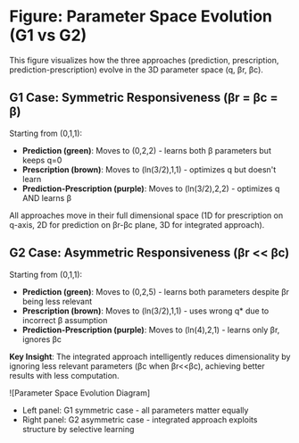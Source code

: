 # Figure: Parameter Space Evolution (G1 vs G2)

This figure visualizes how the three approaches (prediction, prescription, prediction-prescription) evolve in the 3D parameter space (q, βr, βc).

## G1 Case: Symmetric Responsiveness (βr = βc = β)

Starting from (0,1,1):
- **Prediction (green)**: Moves to (0,2,2) - learns both β parameters but keeps q=0
- **Prescription (brown)**: Moves to (ln(3/2),1,1) - optimizes q but doesn't learn
- **Prediction-Prescription (purple)**: Moves to (ln(3/2),2,2) - optimizes q AND learns β

All approaches move in their full dimensional space (1D for prescription on q-axis, 2D for prediction on βr-βc plane, 3D for integrated approach).

## G2 Case: Asymmetric Responsiveness (βr << βc)

Starting from (0,1,1):
- **Prediction (green)**: Moves to (0,2,5) - learns both parameters despite βr being less relevant
- **Prescription (brown)**: Moves to (ln(3/2),1,1) - uses wrong q* due to incorrect β assumption
- **Prediction-Prescription (purple)**: Moves to (ln(4),2,1) - learns only βr, ignores βc

**Key Insight**: The integrated approach intelligently reduces dimensionality by ignoring less relevant parameters (βc when βr<<βc), achieving better results with less computation.

![Parameter Space Evolution Diagram]
- Left panel: G1 symmetric case - all parameters matter equally
- Right panel: G2 asymmetric case - integrated approach exploits structure by selective learning
